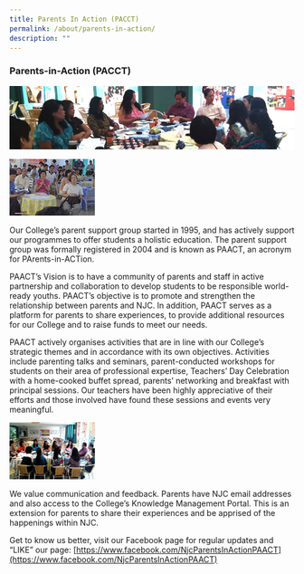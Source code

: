 ```yaml
---
title: Parents In Action (PACCT)
permalink: /about/parents-in-action/
description: ""
---
```

### Parents-in-Action (PACCT)

![](/images/paact1.png)

<img src="/images/paact2.png" 
     style="width:30%">
		 
Our College’s parent support group started in 1995, and has actively support our programmes to offer students a holistic education. The parent support group was formally registered in 2004 and is known as PAACT, an acronym for PArents-in-ACTion.

PAACT’s Vision is to have a community of parents and staff in active partnership and collaboration to develop students to be responsible world-ready youths. PAACT’s objective is to promote and strengthen the relationship between parents and NJC. In addition, PAACT serves as a platform for parents to share experiences, to provide additional resources for our College and to raise funds to meet our needs.

PAACT actively organises activities that are in line with our College’s strategic themes and in accordance with its own objectives. Activities include parenting talks and seminars, parent-conducted workshops for students on their area of professional expertise, Teachers’ Day Celebration with a home-cooked buffet spread, parents’ networking and breakfast with principal sessions. Our teachers have been highly appreciative of their efforts and those involved have found these sessions and events very meaningful.

<img src="/images/paact3.png" 
     style="width:30%">

We value communication and feedback. Parents have NJC email addresses and also access to the College’s Knowledge Management Portal. This is an extension for parents to share their experiences and be apprised of the happenings within NJC.

Get to know us better, visit our Facebook page for regular updates and “LIKE” our page: [https://www.facebook.com/NjcParentsInActionPAACT](https://www.facebook.com/NjcParentsInActionPAACT)